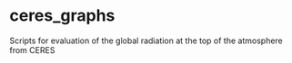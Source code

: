 # ceres_graphs
Scripts for evaluation of the global radiation at the top of the atmosphere from CERES
